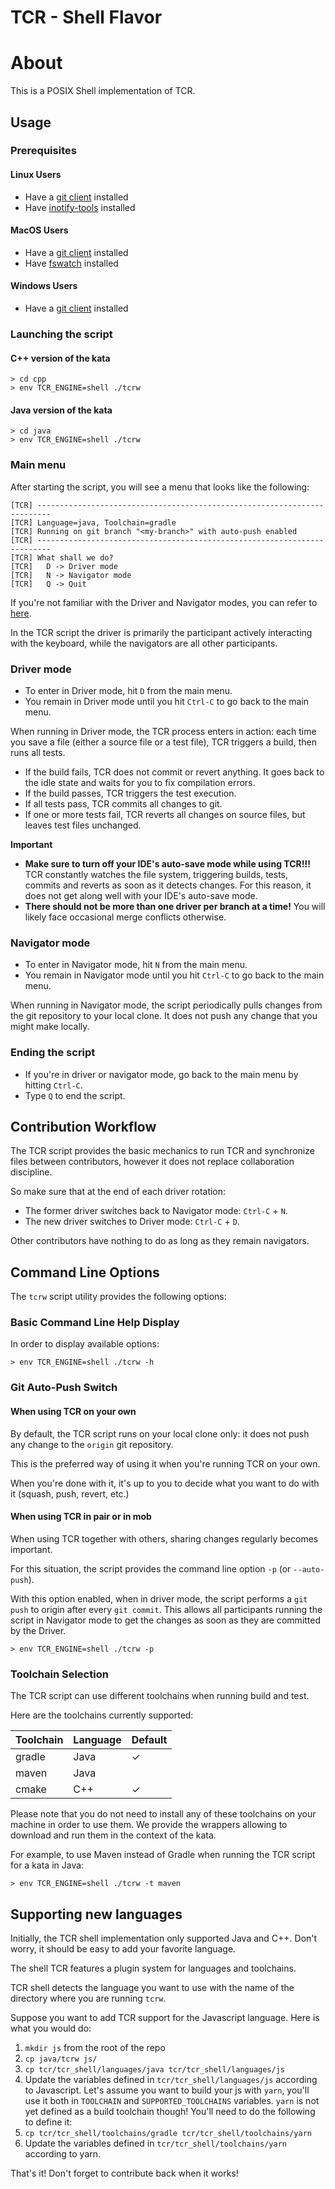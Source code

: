 # TCR - Shell Flavor

# About

This is a POSIX Shell implementation of TCR.

## Usage

### Prerequisites

#### Linux Users

- Have a [git client](https://git-scm.com/downloads) installed
- Have [inotify-tools](https://github.com/inotify-tools/inotify-tools/wiki) installed

#### MacOS Users

- Have a [git client](https://git-scm.com/downloads) installed
- Have [fswatch](https://emcrisostomo.github.io/fswatch/getting.html) installed

#### Windows Users

- Have a [git client](https://git-scm.com/downloads) installed

### Launching the script

#### C++ version of the kata

```shell
> cd cpp
> env TCR_ENGINE=shell ./tcrw
```

#### Java version of the kata

```shell
> cd java
> env TCR_ENGINE=shell ./tcrw
```

### Main menu

After starting the script, you will see a menu that looks like the following:

```text
[TCR] -------------------------------------------------------------------------
[TCR] Language=java, Toolchain=gradle
[TCR] Running on git branch "<my-branch>" with auto-push enabled
[TCR] -------------------------------------------------------------------------
[TCR] What shall we do?
[TCR]   D -> Driver mode
[TCR]   N -> Navigator mode
[TCR]   Q -> Quit
```

If you're not familiar with the Driver and Navigator modes,
you can refer to [here](https://mobprogramming.org/mob-programming-basics/).

In the TCR script the driver is primarily the participant actively interacting with the keyboard,
while the navigators are all other participants.

### Driver mode

- To enter in Driver mode, hit `D` from the main menu.
- You remain in Driver mode until you hit `Ctrl-C` to go back to the main menu.

When running in Driver mode, the TCR process enters in action:
each time you save a file (either a source file or a test file), TCR triggers
a build, then runs all tests.

- If the build fails, TCR does not commit or revert anything. It goes back to the
  idle state and waits for you to fix compilation errors.
- If the build passes, TCR triggers the test execution.
- If all tests pass, TCR commits all changes to git.
- If one or more tests fail, TCR reverts all changes on source files, but leaves
  test files unchanged.

__Important__

- __Make sure to turn off your IDE's auto-save mode while using TCR!!!__
  TCR constantly watches the file system, triggering builds,
  tests, commits and reverts as soon as it detects changes.
  For this reason, it does not get along well with your IDE's auto-save mode.
- __There should not be more than one driver per branch at a time!__
  You will likely face occasional merge conflicts otherwise.

### Navigator mode

- To enter in Navigator mode, hit `N` from the main menu.
- You remain in Navigator mode until you hit `Ctrl-C` to go back to the main menu.

When running in Navigator mode, the script periodically pulls changes from the git repository
to your local clone. It does not push any change that you might make locally.

### Ending the script

- If you're in driver or navigator mode, go back to the main menu by hitting `Ctrl-C`.
- Type `Q` to end the script.

## Contribution Workflow

The TCR script provides the basic mechanics to run TCR and synchronize files between contributors,
however it does not replace collaboration discipline.

So make sure that at the end of each driver rotation:

- The former driver switches back to Navigator mode: `Ctrl-C` + `N`.
- The new driver switches to Driver mode: `Ctrl-C` + `D`.

Other contributors have nothing to do as long as they remain navigators.

## Command Line Options

The `tcrw` script utility provides the following options:

### Basic Command Line Help Display

In order to display available options:

```shell
> env TCR_ENGINE=shell ./tcrw -h
```

### Git Auto-Push Switch

#### When using TCR on your own

By default, the TCR script runs on your local clone only:
it does not push any change to the `origin` git repository.

This is the preferred way of using it when you're running TCR on your own.

When you're done with it, it's up to you to decide what you want to do with it (squash, push, revert, etc.)

#### When using TCR in pair or in mob

When using TCR together with others, sharing changes regularly becomes important.

For this situation, the script provides the command line option `-p` (or `--auto-push`).

With this option enabled, when in driver mode, the script performs a `git push` to origin
after every `git commit`.
This allows all participants running the script in Navigator mode to get the changes as soon as they
are committed by the Driver.

```shell
> env TCR_ENGINE=shell ./tcrw -p
```

### Toolchain Selection

The TCR script can use different toolchains when running build and test.

Here are the toolchains currently supported:

| Toolchain | Language | Default |
| --- | --- | --- |
| gradle | Java | &check; |
| maven | Java | |
| cmake | C++ | &check; |

Please note that you do not need to install any of these toolchains on your machine in order to use them.
We provide the wrappers allowing to download and run them in the context of the kata.

For example, to use Maven instead of Gradle when running the TCR script for a kata in Java:

```shell
> env TCR_ENGINE=shell ./tcrw -t maven
```

## Supporting new languages

Initially, the TCR shell implementation only supported Java and C++. Don't worry, it should be easy to add your favorite language.

The shell TCR features a plugin system for languages and toolchains.

TCR shell detects the language you want to use with the name of the directory where you are running `tcrw`.

Suppose you want to add TCR support for the Javascript language. Here is what you would do:

1. `mkdir js` from the root of the repo
2. `cp java/tcrw js/`
3. `cp tcr/tcr_shell/languages/java tcr/tcr_shell/languages/js`
4. Update the variables defined in `tcr/tcr_shell/languages/js` according to Javascript. Let's assume you want to build your js with `yarn`, you'll use it both in `TOOLCHAIN` and `SUPPORTED_TOOLCHAINS` variables. `yarn` is not yet defined as a build toolchain though! You'll need to do the following to define it:
5. `cp tcr/tcr_shell/toolchains/gradle tcr/tcr_shell/toolchains/yarn`
6. Update the variables defined in `tcr/tcr_shell/toolchains/yarn` according to yarn.

That's it! Don't forget to contribute back when it works!
